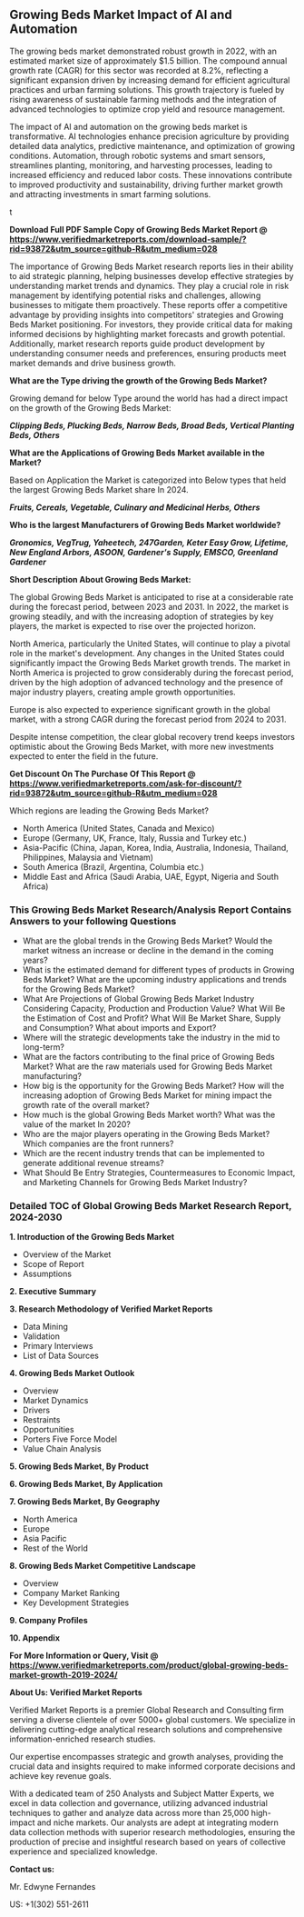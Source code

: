 <h2>Growing Beds Market Impact of AI and Automation</h2><p>The growing beds market demonstrated robust growth in 2022, with an estimated market size of approximately $1.5 billion. The compound annual growth rate (CAGR) for this sector was recorded at 8.2%, reflecting a significant expansion driven by increasing demand for efficient agricultural practices and urban farming solutions. This growth trajectory is fueled by rising awareness of sustainable farming methods and the integration of advanced technologies to optimize crop yield and resource management.</p><p>The impact of AI and automation on the growing beds market is transformative. AI technologies enhance precision agriculture by providing detailed data analytics, predictive maintenance, and optimization of growing conditions. Automation, through robotic systems and smart sensors, streamlines planting, monitoring, and harvesting processes, leading to increased efficiency and reduced labor costs. These innovations contribute to improved productivity and sustainability, driving further market growth and attracting investments in smart farming solutions.</p>t</p><p id="" class=""><strong>Download Full PDF Sample Copy of Growing Beds Market Report @ <a href="https://www.verifiedmarketreports.com/download-sample/?rid=93872&utm_source=github-R&utm_medium=028" target="_blank">https://www.verifiedmarketreports.com/download-sample/?rid=93872&utm_source=github-R&utm_medium=028</a></strong></p><p>The importance of&nbsp;Growing Beds Market research reports lies in their ability to aid strategic planning, helping businesses develop effective strategies by understanding market trends and dynamics. They play a crucial role in risk management by identifying potential risks and challenges, allowing businesses to mitigate them proactively. These reports offer a competitive advantage by providing insights into competitors' strategies and Growing Beds Market positioning. For investors, they provide critical data for making informed decisions by highlighting market forecasts and growth potential. Additionally, market research reports guide product development by understanding consumer needs and preferences, ensuring products meet market demands and drive business growth.</p><p><strong>What are the&nbsp;Type driving the growth of the Growing Beds Market?</strong></p><p id="" class="">Growing demand for below Type around the world has had a direct impact on the growth of the Growing Beds Market:</p><em><strong>Clipping Beds, Plucking Beds, Narrow Beds, Broad Beds, Vertical Planting Beds, Others</strong></em></p><strong>What are the&nbsp;Applications&nbsp;of Growing Beds Market available in the Market?</strong></p><p id="" class="">Based on Application the Market is categorized into Below types that held the largest Growing Beds Market share In 2024.</p><em><strong>Fruits, Cereals, Vegetable, Culinary and Medicinal Herbs, Others</strong></em></p><strong>Who is the largest Manufacturers of Growing Beds Market worldwide?</strong></p><p><em><strong>Gronomics, VegTrug, Yaheetech, 247Garden, Keter Easy Grow, Lifetime, New England Arbors, ASOON, Gardener's Supply, EMSCO, Greenland Gardener</strong></em></p><p id="" class=""><strong>Short Description About Growing Beds Market:</strong></p><p>The global Growing Beds Market is anticipated to rise at a considerable rate during the forecast period, between 2023 and 2031. In 2022, the market is growing steadily, and with the increasing adoption of strategies by key players, the market is expected to rise over the projected horizon.</p><p>North America, particularly the United States, will continue to play a pivotal role in the market's development. Any changes in the United States could significantly impact the Growing Beds Market growth trends. The market in North America is projected to grow considerably during the forecast period, driven by the high adoption of advanced technology and the presence of major industry players, creating ample growth opportunities.</p><p>Europe is also expected to experience significant growth in the global market, with a strong CAGR during the forecast period from 2024 to 2031.</p><p>Despite intense competition, the clear global recovery trend keeps investors optimistic about the Growing Beds Market, with more new investments expected to enter the field in the future.</p><p id="" class=""><strong>Get Discount On The Purchase Of This Report @ <a href="https://www.verifiedmarketreports.com/ask-for-discount/?rid=93872&utm_source=github-R&utm_medium=028" target="_blank">https://www.verifiedmarketreports.com/ask-for-discount/?rid=93872&utm_source=github-R&utm_medium=028</a></strong></p>Which regions are leading the Growing Beds Market?</p><ul><li>North America (United States, Canada and Mexico)</li><li>Europe (Germany, UK, France, Italy, Russia and Turkey etc.)</li><li>Asia-Pacific (China, Japan, Korea, India, Australia, Indonesia, Thailand, Philippines, Malaysia and Vietnam)</li><li>South America (Brazil, Argentina, Columbia etc.)</li><li>Middle East and Africa (Saudi Arabia, UAE, Egypt, Nigeria and South Africa)</li></ul><h3 id="" class="">This Growing Beds Market Research/Analysis Report Contains Answers to your following Questions</h3><ul><li>What are the global trends in the Growing Beds Market? Would the market witness an increase or decline in the demand in the coming years?</li><li>What is the estimated demand for different types of products in Growing Beds Market? What are the upcoming industry applications and trends for the Growing Beds Market?</li><li>What Are Projections of Global Growing Beds Market Industry Considering Capacity, Production and Production Value? What Will Be the Estimation of Cost and Profit? What Will Be Market Share, Supply and Consumption? What about imports and Export?</li><li>Where will the strategic developments take the industry in the mid to long-term?</li><li>What are the factors contributing to the final price of Growing Beds Market? What are the raw materials used for Growing Beds Market manufacturing?</li><li>How big is the opportunity for the Growing Beds Market? How will the increasing adoption of Growing Beds Market for mining impact the growth rate of the overall market?</li><li>How much is the global Growing Beds Market worth? What was the value of the market In 2020?</li><li>Who are the major players operating in the Growing Beds Market? Which companies are the front runners?</li><li>Which are the recent industry trends that can be implemented to generate additional revenue streams?</li><li>What Should Be Entry Strategies, Countermeasures to Economic Impact, and Marketing Channels for Growing Beds Market Industry?</li></ul><h3 id="" class="">Detailed TOC of Global Growing Beds Market Research Report, 2024-2030</h3><p id="" class=""><strong>1. Introduction of the Growing Beds Market</strong></p><ul><li>Overview of the Market</li><li>Scope of Report</li><li>Assumptions</li></ul><p id="" class=""><strong>2. Executive Summary</strong></p><p id="" class=""><strong>3. Research Methodology of Verified Market Reports</strong></p><ul><li>Data Mining</li><li>Validation</li><li>Primary Interviews</li><li>List of Data Sources</li></ul><p id="" class=""><strong>4. Growing Beds Market Outlook</strong></p><ul><li>Overview</li><li>Market Dynamics</li><li>Drivers</li><li>Restraints</li><li>Opportunities</li><li>Porters Five Force Model</li><li>Value Chain Analysis</li></ul><p id="" class=""><strong>5. Growing Beds Market, By Product</strong></p><p id="" class=""><strong>6. Growing Beds Market, By Application</strong></p><p id="" class=""><strong>7. Growing Beds Market, By Geography</strong></p><ul><li>North America</li><li>Europe</li><li>Asia Pacific</li><li>Rest of the World</li></ul><p id="" class=""><strong>8. Growing Beds Market Competitive Landscape</strong></p><ul><li>Overview</li><li>Company Market Ranking</li><li>Key Development Strategies</li></ul><p id="" class=""><strong>9. Company Profiles</strong></p><p id="" class=""><strong>10. Appendix</strong></p><p id="" class=""><strong>For More Information or Query, Visit @ <a href="https://www.verifiedmarketreports.com/product/global-growing-beds-market-growth-2019-2024/" target="_blank">https://www.verifiedmarketreports.com/product/global-growing-beds-market-growth-2019-2024/</a></strong></p><p id="" class=""><strong>About Us: Verified Market Reports</strong></p><p id="" class="">Verified Market Reports is a premier Global Research and Consulting firm serving a diverse clientele of over 5000+ global customers. We specialize in delivering cutting-edge analytical research solutions and comprehensive information-enriched research studies.</p><p id="" class="">Our expertise encompasses strategic and growth analyses, providing the crucial data and insights required to make informed corporate decisions and achieve key revenue goals.</p><p id="" class="">With a dedicated team of 250 Analysts and Subject Matter Experts, we excel in data collection and governance, utilizing advanced industrial techniques to gather and analyze data across more than 25,000 high-impact and niche markets. Our analysts are adept at integrating modern data collection methods with superior research methodologies, ensuring the production of precise and insightful research based on years of collective experience and specialized knowledge.</p><p id="" class=""><strong>Contact us:</strong></p><p id="" class="">Mr. Edwyne Fernandes</p><p id="" class="">US: +1(302) 551-2611</p>